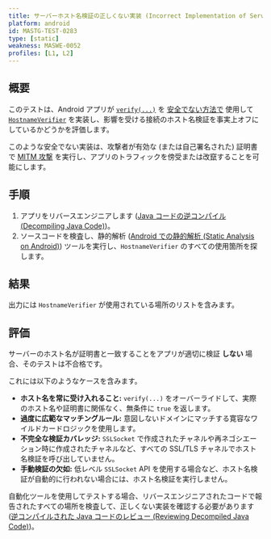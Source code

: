 ```yaml
---
title: サーバーホスト名検証の正しくない実装 (Incorrect Implementation of Server Hostname Verification)
platform: android
id: MASTG-TEST-0283
type: [static]
weakness: MASWE-0052
profiles: [L1, L2]
---
```


## 概要

このテストは、Android アプリが [`verify(...)`](https://developer.android.com/reference/javax/net/ssl/HostnameVerifier#verify(java.lang.String,%20javax.net.SSL.SSLSession)) を [安全でない方法で](https://developer.android.com/privacy-and-security/risks/unsafe-hostname) 使用して [`HostnameVerifier`](https://developer.android.com/reference/javax/net/ssl/HostnameVerifier) を実装し、影響を受ける接続のホスト名検証を事実上オフにしているかどうかを評価します。

このような安全でない実装は、攻撃者が有効な (または自己署名された) 証明書で [MITM 攻撃](../../../Document/0x04f-Testing-Network-Communication.md#intercepting-network-traffic-through-mitm) を実行し、アプリのトラフィックを傍受または改竄することを可能にします。

## 手順

1. アプリをリバースエンジニアします ([Java コードの逆コンパイル (Decompiling Java Code)](../../../techniques/android/MASTG-TECH-0017.md))。
2. ソースコードを検査し、静的解析 ([Android での静的解析 (Static Analysis on Android)](../../../techniques/android/MASTG-TECH-0014.md)) ツールを実行し、`HostnameVerifier` のすべての使用箇所を探します。

## 結果

出力には `HostnameVerifier` が使用されている場所のリストを含みます。

## 評価

サーバーのホスト名が証明書と一致することをアプリが適切に検証 **しない** 場合、そのテストは不合格です。

これには以下のようなケースを含みます。

- **ホスト名を常に受け入れること:** `verify(...)` をオーバーライドして、実際のホスト名や証明書に関係なく、無条件に `true` を返します。
- **過度に広範なマッチングルール:** 意図しないドメインにマッチする寛容なワイルドカードロジックを使用します。
- **不完全な検証カバレッジ:** `SSLSocket` で作成されたチャネルや再ネゴシエーション時に作成されたチャネルなど、すべての SSL/TLS チャネルでホスト名検証を呼び出していません。
- **手動検証の欠如:** 低レベル `SSLSocket` API を使用する場合など、ホスト名検証が自動的に行われない場合には、ホスト名検証を実行しません。

自動化ツールを使用してテストする場合、リバースエンジニアされたコードで報告されたすべての場所を検査して、正しくない実装を確認する必要があります ([逆コンパイルされた Java コードのレビュー (Reviewing Decompiled Java Code)](../../../techniques/android/MASTG-TECH-0023.md))。
